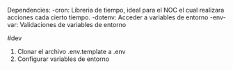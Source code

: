 Dependencies: 
-cron: Libreria de tiempo, ideal
para el NOC el cual realizara acciones
cada cierto tiempo.
-dotenv: Acceder a variables de entorno
-env-var: Validaciones de variables de entorno


#dev
1. Clonar el archivo .env.template a .env
2. Configurar variables de entorno